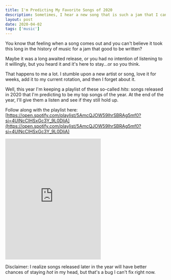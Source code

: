 ```yaml
---
title: I'm Predicting My Favorite Songs of 2020
description: Sometimes, I hear a new song that is such a jam that I can't imagine life without it. We'll see if they hold up at the end of the year.
layout: post
date: 2020-04-02
tags: ['music']
---
```

You know that feeling when a song comes out and you can't believe it took this long in the history of music for a jam that good to be written?

Maybe it was a long awaited release, or you had no intention of listening to it willingly, but you heard it and it's here to stay...or so you think.

That happens to me a lot. I stumble upon a new artist or song, love it for weeks, add it to my current rotation, and then I forget about it.

Well, this year I'm keeping a playlist of these so-called _hits_: songs released in 2020 that I'm predicting to be my top songs of the year. At the end of the year, I'll give them a listen and see if they still hold up.

Follow along with the playlist here: [https://open.spotify.com/playlist/5AmcQJOW59IhrSBRAg5mf0?si=4UlNcCIHSxGc3Y_9L0DliA](https://open.spotify.com/playlist/5AmcQJOW59IhrSBRAg5mf0?si=4UlNcCIHSxGc3Y_9L0DliA)

<iframe title="My Spotify playlist of my favorite songs of 2020" src="https://open.spotify.com/embed/playlist/5AmcQJOW59IhrSBRAg5mf0" width="300" height="380" frameborder="0" allowtransparency="true" allow="encrypted-media"></iframe>

Disclaimer: I realize songs released later in the year will have better chances of staying _hot_ in my head, but that's a bug I can't fix right now.
